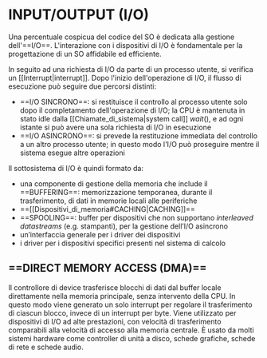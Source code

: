 # INPUT/OUTPUT (I/O)
Una percentuale cospicua del codice del SO è dedicata alla gestione dell'==I/O==. L'interazione con i dispositivi di I/O è fondamentale per la progettazione di un SO affidabile ed efficiente.

In seguito ad una richiesta di I/O da parte di un processo utente, si verifica un [[Interrupt|interrupt]]. Dopo l'inizio dell'operazione di I/O, il flusso di esecuzione può seguire due percorsi distinti:
- ==I/O SINCRONO==: si restituisce il controllo al processo utente solo dopo il completamento dell'operazione di I/O; la CPU è mantenuta in stato idle dalla [[Chiamate_di_sistema|system call]] $wait()$, e ad ogni istante si può avere una sola richiesta di $\mathrm{I} / \mathrm{O}$ in esecuzione
- ==I/O ASINCRONO==: si prevede la restituzione immediata del controllo a un altro processo utente; in questo modo l'I/O può proseguire mentre il sistema esegue altre operazioni

Il sottosistema di I/O è quindi formato da:
- una componente di gestione della memoria che include il ==BUFFERING==: memorizzazione temporanea, durante il trasferimento, di dati in memorie locali alle periferiche
- ==[[Dispositivi_di_memoria#CACHING|CACHING]]==
- ==SPOOLING==: buffer per dispositivi che non supportano _interleaved datastreams_ (e.g. stampanti), per la gestione dell’I/O asincrono
- un’interfaccia generale per i driver dei dispositivi
- i driver per i dispositivi specifici presenti nel sistema di calcolo

## ==DIRECT MEMORY ACCESS (DMA)==
Il controllore di device trasferisce blocchi di dati dal buffer locale direttamente nella memoria principale, senza intervento della CPU. In questo modo viene generato un solo interrupt per regolare il trasferimento di ciascun blocco, invece di un interrupt per byte. Viene utilizzato per dispositivi di I/O ad alte prestazioni, con velocità di trasferimento comparabili alla velocità di accesso alla memoria centrale. È usato da molti sistemi hardware come controller di unità a disco, schede grafiche, schede di rete e schede audio.